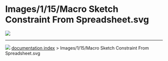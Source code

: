 # Images/1/15/Macro Sketch Constraint From Spreadsheet.svg
![](images/SketchConstraintFromSpreadsheet.svg )



---
![](images/Button_right.svg) [documentation index](../README.md) > Images/1/15/Macro Sketch Constraint From Spreadsheet.svg

